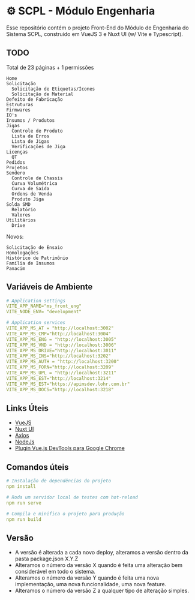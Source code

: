 # ⚙️ SCPL - Módulo Engenharia

Esse repositório contém o projeto Front-End do Módulo de Engenharia do Sistema SCPL, construído em VueJS 3 e Nuxt UI (w/ Vite e Typescript).

## TODO

Total de 23 páginas + 1 permissões

```
Home
Solicitação
  Solicitação de Etiquetas/Ícones
  Solicitação de Material
Defeito de Fabricação
Estruturas
Firmwares
IO's
Insumos / Produtos
Jigas
  Controle de Produto
  Lista de Erros
  Lista de Jigas
  Verificações de Jiga
Licenças
  QT
Pedidos
Projetos
Sendero
  Controle de Chassis
  Curva Volumétrica
  Curva de Saída
  Ordens de Venda
  Produto Jiga
Solda SMD
  Relatório
  Valores
Utilitários
  Drive
```

Novos:

```
Solicitação de Ensaio
Homologações
Histórico de Patrimônio
Família de Insumos
Panacim
```

## Variáveis de Ambiente

```yaml
# Application settings
VITE_APP_NAME="ms_front_eng"
VITE_NODE_ENV= "development"

# Application services
VITE_APP_MS_AT = "http://localhost:3002"
VITE_APP_MS_CMP="http://localhost:3004"
VITE_APP_MS_ENG = "http://localhost:3005"
VITE_APP_MS_VND = "http://localhost:3006"
VITE_APP_MS_DRIVE="http://localhost:3011"
VITE_APP_MS_INS="http://localhost:3202"
VITE_APP_MS_AUTH = "http://localhost:3200"
VITE_APP_MS_FORN="http://localhost:3209"
VITE_APP_MS_UPL = "http://localhost:3211"
VITE_APP_MS_EST="http://localhost:3214"
VITE_APP_MS_EST="https://apimsdev.lohr.com.br"
VITE_APP_MS_DOCS="http://localhost:3218"
```

## Links Úteis
-  [VueJS](https://vuejs.org/)
- [Nuxt UI](https://ui.nuxt.com/docs/components)
-  [Axios](https://axios-http.com/ptbr/docs/intro)
-  [NodeJs](https://nodejs.org/en/)
-  [Plugin Vue.js DevTools para Google Chrome](https://chrome.google.com/webstore/detail/vuejs-devtools/nhdogjmejiglipccpnnnanhbledajbpd)

## Comandos úteis

```yaml
# Instalação de dependências do projeto
npm install

# Roda um servidor local de testes com hot-reload
npm run serve

# Compila e minifica o projeto para produção
npm run build
```

## Versão
- A versão é alterada a cada novo deploy, alteramos a versão dentro da pasta package.json X.Y.Z
- Alteramos o número da versão X quando é feita uma alteração bem considerável em todo o sistema.
- Alteramos o número da versão Y quando é feita uma nova implementação, uma nova funcionalidade, uma nova feature.
- Alteramos o número da versão Z a qualquer tipo de alteração simples.

